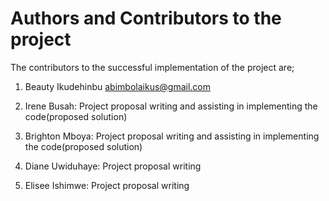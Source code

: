 # Authors and Contributors to the project

The contributors to the successful implementation of the project are;

1. Beauty Ikudehinbu abimbolaikus@gmail.com


2. Irene Busah: Project proposal writing and assisting in implementing the code(proposed solution)


3. Brighton Mboya: Project proposal writing and assisting in implementing the code(proposed solution)


4. Diane Uwiduhaye: Project proposal writing


5. Elisee Ishimwe: Project proposal writing


